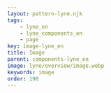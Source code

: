 ```yaml
---
layout: pattern-lyne.njk
tags: 
    - lyne_en
    - lyne_components_en
    - page
key: image-lyne_en
title: Image
parent: components-lyne_en
image: lyne/overview/image.webp
keywords: image
order: 190
---
```


